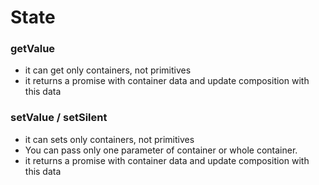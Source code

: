 # State

### getValue

* it can get only containers, not primitives
* it returns a promise with container data and update composition with this data


### setValue / setSilent

* it can sets only containers, not primitives
* You can pass only one parameter of container or whole container.
* it returns a promise with container data and update composition with this data
